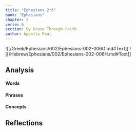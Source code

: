 ```yaml
---
title: "Ephesians 2:6"
book: "Ephesians"
chapter: 2
verse: 6
section: By Grace Through Faith
author: Apostle Paul
---
```

![[/Greek/Ephesians/002/Ephesians-002-006G.md#Text]]
![[/Hebrew/Ephesians/002/Ephesians-002-006H.md#Text]]

## Analysis

#### Words

#### Phrases

#### Concepts

## Reflections
